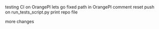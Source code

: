 testing CI on OrangePI
lets go
fixed path in OrangePI
comment reset push on run_tests_script.py
print repo file

more changes
